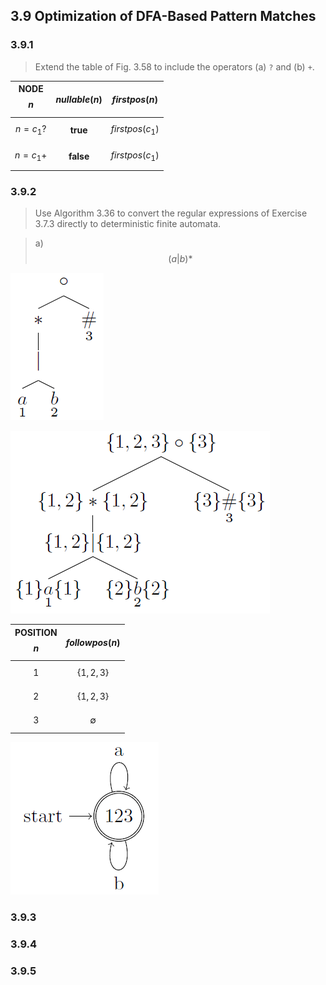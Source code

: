 ## 3.9 Optimization of DFA-Based Pattern Matches

### 3.9.1

> Extend the table of Fig. 3.58 to include the operators (a) `?` and (b) `+`.

| NODE $$n$$ | $$nullable(n)$$ | $$firstpos(n)$$ |
|:-:|:-:|:-:|
| $$n=c_1?$$ | __true__ | $$firstpos(c_1)$$ |
| $$n=c_1+$$ | __false__ | $$firstpos(c_1)$$ |

### 3.9.2

> Use Algorithm 3.36 to convert the regular expressions of Exercise 3.7.3 directly to deterministic finite automata.

> a) $$(a|b)*$$

![](./img/3.9.2.a.1.png)

![](./img/3.9.2.a.2.png)

| POSITION $$n$$ | $$followpos(n)$$ |
|:-:|:-:|
| 1 | $$\{1,2,3\}$$ |
| 2 | $$\{1,2,3\}$$ |
| 3 | $$\emptyset$$ |

![](./img/3.9.2.a.3.png)

### 3.9.3

### 3.9.4

### 3.9.5
